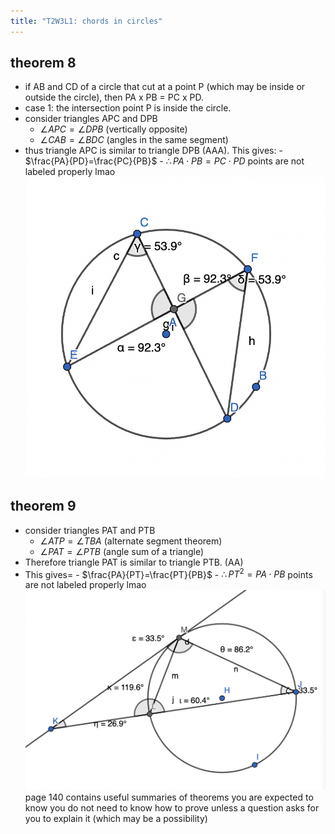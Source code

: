 ```yaml
---
title: "T2W3L1: chords in circles"
---
```


## theorem 8

- if AB and CD of a circle that cut at a point P (which may be inside or outside the circle), then PA x PB = PC x PD.
- case 1: the intersection point P is inside the circle.
- consider triangles APC and DPB
  - $\angle{APC}=\angle{DPB}$ (vertically opposite)
  - $\angle{CAB}=\angle{BDC}$ (angles in the same segment)
- thus triangle APC is similar to triangle DPB (AAA). This gives: - $\frac{PA}{PD}=\frac{PC}{PB}$ - $\therefore PA\cdot PB=PC\cdot PD$
  points are not labeled properly lmao
  ![300](notes/images/Screen%20Shot%202023-05-08%20at%209.18.12%20am.png)

## theorem 9

- consider triangles PAT and PTB
  - $\angle{ATP}=\angle{TBA}$ (alternate segment theorem)
  - $\angle{PAT}=\angle{PTB}$ (angle sum of a triangle)
- Therefore triangle PAT is similar to triangle PTB. (AA)
- This gives= - $\frac{PA}{PT}=\frac{PT}{PB}$ - $\therefore PT^2 = PA\cdot PB$
  points are not labeled properly lmao
  ![500](notes/images/Screen%20Shot%202023-05-08%20at%209.17.59%20am.png)
  page 140 contains useful summaries of theorems you are expected to know
  you do not need to know how to prove unless a question asks for you to explain it (which may be a possibility)
